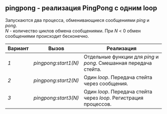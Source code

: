 ## pingpong - реализация PingPong с одним loop
Запускаются два процесса, обменивающиеся сообщениями *ping* и *pong*.  
*N* - количество циклов обмена сообщениями. При *N* < 0 обмен сообщениями происходит бесконечно.  

|Вариант|       Вызов        |                         Реализация                               |  
|-------|--------------------|------------------------------------------------------------------|  
|*1*    |*pingpong:start1(N)*| Отдельные функции для *ping* и *pong*. Смешанная передача стейта.|  
|*2*    |*pingpong:start2(N)*| Один *loop*. Передача стейта через сообщения.                    |  
|*3*    |*pingpong:start3(N)*| Один *loop*. Передача стейта через *loop*. Регистрация процессов.|  
